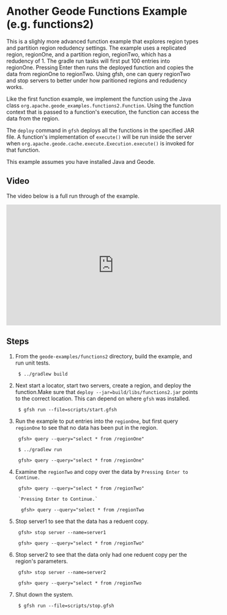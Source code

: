 <!--
Licensed to the Apache Software Foundation (ASF) under one or more
contributor license agreements.  See the NOTICE file distributed with
this work for additional information regarding copyright ownership.
The ASF licenses this file to You under the Apache License, Version 2.0
(the "License"); you may not use this file except in compliance with
the License.  You may obtain a copy of the License at

     http://www.apache.org/licenses/LICENSE-2.0

Unless required by applicable law or agreed to in writing, software
distributed under the License is distributed on an "AS IS" BASIS,
WITHOUT WARRANTIES OR CONDITIONS OF ANY KIND, either express or implied.
See the License for the specific language governing permissions and
limitations under the License.
-->

# Another Geode Functions Example (e.g. functions2)

This is a slighly more advanced function example that explores region types and partition region redudency settings.  The example uses a replicated region, regionOne, and a partition region, regionTwo, which has a redudency of 1.  The gradle run tasks will first put 100 entries into regionOne.  Pressing Enter then runs the deployed function and copies the data from regionOne to regionTwo.  Using gfsh, one can query regionTwo and stop servers to better under how paritioned regions and redudency works.

Like the first function example, we implement the function using the Java class `org.apache.geode_examples.functions2.Function`. Using the function context that is passed to a function's execution, the function can access the data from the region.

The `deploy` command in `gfsh` deploys all the functions in the specified JAR file. A function's implementation of `execute()` will be run inside the server when `org.apache.geode.cache.execute.Execution.execute()` is invoked for that function.

This example assumes you have installed Java and Geode.

## Video

The video below is a full run through of the example.

<center>
<iframe width="560" height="315" src="https://www.youtube.com/embed/ZzU3JO0DsTs" frameborder="0" allow="autoplay; encrypted-media" allowfullscreen></iframe>
</center>

## Steps

1. From the `geode-examples/functions2` directory, build the example, and
   run unit tests.

        $ ../gradlew build

2. Next start a locator, start two servers, create a region, and deploy the function.Make sure that `deploy --jar=build/libs/functions2.jar` points to the correct location. This can depend on where `gfsh` was installed.

        $ gfsh run --file=scripts/start.gfsh

3. Run the example to put entries into the `regionOne`, but first query `regionOne` to see that no data has been put in the region.

        gfsh> query --query="select * from /regionOne"

        $ ../gradlew run
        
        gfsh> query --query="select * from /regionOne" 

4. Examine the `regionTwo` and copy over the data by `Pressing Enter to Continue.`

        gfsh> query --query="select * from /regionTwo"

        `Pressing Enter to Continue.`

         gfsh> query --query="select * from /regionTwo

5. Stop server1 to see that the data has a reduent copy.

        gfsh> stop server --name=server1

        gfsh> query --query="select * from /regionTwo"

6. Stop server2 to see that the data only had one reduent copy per the region's parameters.

        gfsh> stop server --name=server2

        gfsh> query --query="select * from /regionTwo

7. Shut down the system.

        $ gfsh run --file=scripts/stop.gfsh
